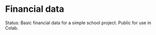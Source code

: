 <h1> Financial data </h1>

Status: Basic financial data for a simple school project. Public for use in Colab.
